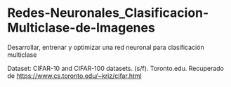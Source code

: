 # Redes-Neuronales_Clasificacion-Multiclase-de-Imagenes

Desarrollar, entrenar y optimizar una red neuronal para clasificación multiclase

Dataset: CIFAR-10 and CIFAR-100 datasets. (s/f). Toronto.edu. Recuperado de https://www.cs.toronto.edu/~kriz/cifar.html

